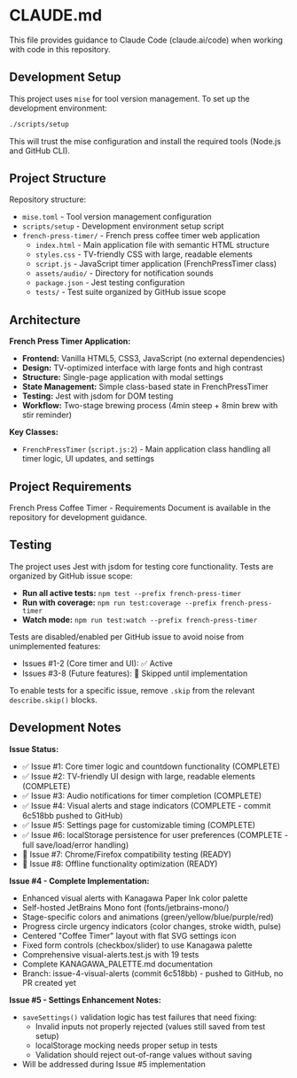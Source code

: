 # CLAUDE.md

This file provides guidance to Claude Code (claude.ai/code) when working with code in this repository.

## Development Setup

This project uses `mise` for tool version management. To set up the development environment:

```bash
./scripts/setup
```

This will trust the mise configuration and install the required tools (Node.js and GitHub CLI).

## Project Structure

Repository structure:
- `mise.toml` - Tool version management configuration
- `scripts/setup` - Development environment setup script
- `french-press-timer/` - French press coffee timer web application
  - `index.html` - Main application file with semantic HTML structure
  - `styles.css` - TV-friendly CSS with large, readable elements
  - `script.js` - JavaScript timer application (FrenchPressTimer class)
  - `assets/audio/` - Directory for notification sounds
  - `package.json` - Jest testing configuration
  - `tests/` - Test suite organized by GitHub issue scope

## Architecture

**French Press Timer Application:**
- **Frontend:** Vanilla HTML5, CSS3, JavaScript (no external dependencies)
- **Design:** TV-optimized interface with large fonts and high contrast
- **Structure:** Single-page application with modal settings
- **State Management:** Simple class-based state in FrenchPressTimer
- **Testing:** Jest with jsdom for DOM testing
- **Workflow:** Two-stage brewing process (4min steep + 8min brew with stir reminder)

**Key Classes:**
- `FrenchPressTimer` (`script.js:2`) - Main application class handling all timer logic, UI updates, and settings

## Project Requirements

French Press Coffee Timer - Requirements Document is available in the repository for development guidance.

## Testing

The project uses Jest with jsdom for testing core functionality. Tests are organized by GitHub issue scope:

- **Run all active tests:** `npm test --prefix french-press-timer`
- **Run with coverage:** `npm run test:coverage --prefix french-press-timer`
- **Watch mode:** `npm run test:watch --prefix french-press-timer`

Tests are disabled/enabled per GitHub issue to avoid noise from unimplemented features:
- Issues #1-2 (Core timer and UI): ✅ Active
- Issues #3-8 (Future features): 🚫 Skipped until implementation

To enable tests for a specific issue, remove `.skip` from the relevant `describe.skip()` blocks.

## Development Notes

**Issue Status:**
- ✅ Issue #1: Core timer logic and countdown functionality (COMPLETE)
- ✅ Issue #2: TV-friendly UI design with large, readable elements (COMPLETE)
- ✅ Issue #3: Audio notifications for timer completion (COMPLETE)
- ✅ Issue #4: Visual alerts and stage indicators (COMPLETE - commit 6c518bb pushed to GitHub)
- ✅ Issue #5: Settings page for customizable timing (COMPLETE)
- ✅ Issue #6: localStorage persistence for user preferences (COMPLETE - full save/load/error handling)
- 🔄 Issue #7: Chrome/Firefox compatibility testing (READY)
- 🔄 Issue #8: Offline functionality optimization (READY)

**Issue #4 - Complete Implementation:**
- Enhanced visual alerts with Kanagawa Paper Ink color palette
- Self-hosted JetBrains Mono font (fonts/jetbrains-mono/)
- Stage-specific colors and animations (green/yellow/blue/purple/red)
- Progress circle urgency indicators (color changes, stroke width, pulse)
- Centered "Coffee Timer" layout with flat SVG settings icon
- Fixed form controls (checkbox/slider) to use Kanagawa palette
- Comprehensive visual-alerts.test.js with 19 tests
- Complete KANAGAWA_PALETTE.md documentation
- Branch: issue-4-visual-alerts (commit 6c518bb) - pushed to GitHub, no PR created yet

**Issue #5 - Settings Enhancement Notes:**
- `saveSettings()` validation logic has test failures that need fixing:
  - Invalid inputs not properly rejected (values still saved from test setup)
  - localStorage mocking needs proper setup in tests
  - Validation should reject out-of-range values without saving
- Will be addressed during Issue #5 implementation


